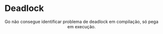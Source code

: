 <h1>Deadlock</h1>

<p align="center">
    Go não consegue identificar problema de deadlock em compilação, só pega em execução.
</p>
